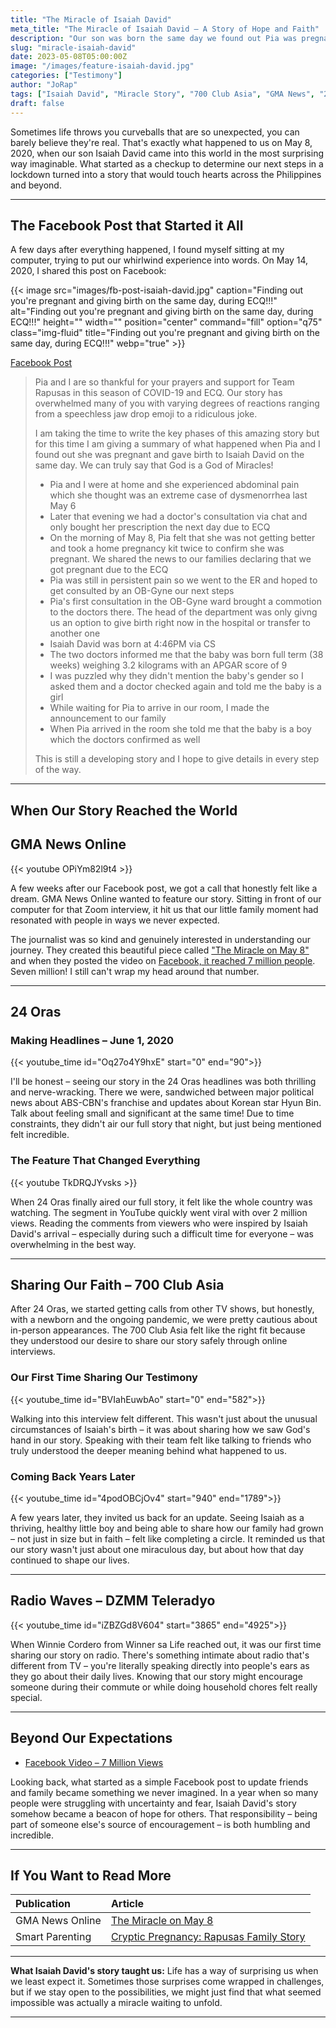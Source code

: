 ```yaml
---
title: "The Miracle of Isaiah David"
meta_title: "The Miracle of Isaiah David – A Story of Hope and Faith"
description: "Our son was born the same day we found out Pia was pregnant. Here's the incredible story that made national news."
slug: "miracle-isaiah-david"
date: 2023-05-08T05:00:00Z
image: "/images/feature-isaiah-david.jpg"
categories: ["Testimony"]
author: "JoRap"
tags: ["Isaiah David", "Miracle Story", "700 Club Asia", "GMA News", "24 Oras", "DZMM Teleradyo", "Facebook", "YouTube"]
draft: false
---
```

Sometimes life throws you curveballs that are so unexpected, you can barely believe they're real. That's exactly what happened to us on May 8, 2020, when our son Isaiah David came into this world in the most surprising way imaginable. What started as a checkup to determine our next steps in a lockdown turned into a story that would touch hearts across the Philippines and beyond.

---

## The Facebook Post that Started it All

A few days after everything happened, I found myself sitting at my computer, trying to put our whirlwind experience into words. On May 14, 2020, I shared this post on Facebook:

{{< image src="images/fb-post-isaiah-david.jpg" caption="Finding out you're pregnant and giving birth on the same day, during ECQ!!!" alt="Finding out you're pregnant and giving birth on the same day, during ECQ!!!" height="" width="" position="center" command="fill" option="q75" class="img-fluid" title="Finding out you're pregnant and giving birth on the same day, during ECQ!!!"  webp="true" >}}

[Facebook Post](https://www.facebook.com/story.php?story_fbid=10157266063333161&id=567318160&rdid=8BPSwIPMx743NK8z)

>Pia and I are so thankful for your prayers and support for Team Rapusas in this season of COVID-19 and ECQ. Our story has overwhelmed many of you with varying degrees of reactions ranging from a speechless jaw drop emoji to a ridiculous joke.
>
>I am taking the time to write the key phases of this amazing story but for this time I am giving a summary of what happened when Pia and I found out she was pregnant and gave birth to Isaiah David on the same day. We can truly say that God is a God of Miracles!
>
>- Pia and I were at home and she experienced abdominal pain which she thought was an extreme case of dysmenorrhea last May 6
>- Later that evening we had a doctor's consultation via chat and only bought her prescription the next day due to ECQ
>- On the morning of May 8, Pia felt that she was not getting better and took a home pregnancy kit twice to confirm she was pregnant. We shared the news to our families declaring that we got pregnant due to the ECQ
>- Pia was still in persistent pain so we went to the ER and hoped to get consulted by an OB-Gyne our next steps
>- Pia's first consultation in the OB-Gyne ward brought a commotion to the doctors there. The head of the department was only givng us an option to give birth right now in the hospital or transfer to another one
>- Isaiah David was born at 4:46PM via CS
>- The two doctors informed me that the baby was born full term (38 weeks) weighing 3.2 kilograms with an APGAR score of 9
>- I was puzzled why they didn't mention the baby's gender so I asked them and a doctor checked again and told me the baby is a girl
>- While waiting for Pia to arrive in our room, I made the announcement to our family
>- When Pia arrived in the room she told me that the baby is a boy which the doctors confirmed as well
>
>This is still a developing story and I hope to give details in every step of the way.

---

## When Our Story Reached the World

## GMA News Online

{{< youtube OPiYm82l9t4 >}}

A few weeks after our Facebook post, we got a call that honestly felt like a dream. GMA News Online wanted to feature our story. Sitting in front of our computer for that Zoom interview, it hit us that our little family moment had resonated with people in ways we never expected.

The journalist was so kind and genuinely interested in understanding our journey. They created this beautiful piece called ["The Miracle on May 8"](https://www.gmanetwork.com/news/specials/content/155/the-miracle-on-may-8/) and when they posted the video on [Facebook, it reached 7 million people](https://www.facebook.com/watch/?v=325783961750143). Seven million! I still can't wrap my head around that number.

---

## 24 Oras

### Making Headlines – June 1, 2020

{{< youtube_time id="Oq27o4Y9hxE" start="0" end="90">}}

I'll be honest – seeing our story in the 24 Oras headlines was both thrilling and nerve-wracking. There we were, sandwiched between major political news about ABS-CBN's franchise and updates about Korean star Hyun Bin. Talk about feeling small and significant at the same time! Due to time constraints, they didn't air our full story that night, but just being mentioned felt incredible.

### The Feature That Changed Everything

{{< youtube TkDRQJYvsks >}}

When 24 Oras finally aired our full story, it felt like the whole country was watching. The segment in YouTube quickly went viral with over 2 million views. Reading the comments from viewers who were inspired by Isaiah David's arrival – especially during such a difficult time for everyone – was overwhelming in the best way.

---

## Sharing Our Faith – 700 Club Asia

After 24 Oras, we started getting calls from other TV shows, but honestly, with a newborn and the ongoing pandemic, we were pretty cautious about in-person appearances. The 700 Club Asia felt like the right fit because they understood our desire to share our story safely through online interviews.

### Our First Time Sharing Our Testimony

{{< youtube_time id="BVIahEuwbAo" start="0" end="582">}}

Walking into this interview felt different. This wasn't just about the unusual circumstances of Isaiah's birth – it was about sharing how we saw God's hand in our story. Speaking with their team felt like talking to friends who truly understood the deeper meaning behind what happened to us.

### Coming Back Years Later

{{< youtube_time id="4podOBCjOv4" start="940" end="1789">}}

A few years later, they invited us back for an update. Seeing Isaiah as a thriving, healthy little boy and being able to share how our family had grown – not just in size but in faith – felt like completing a circle. It reminded us that our story wasn't just about one miraculous day, but about how that day continued to shape our lives.

---

## Radio Waves – DZMM Teleradyo

{{< youtube_time id="iZBZGd8V604" start="3865" end="4925">}}

When Winnie Cordero from Winner sa Life reached out, it was our first time sharing our story on radio. There's something intimate about radio that's different from TV – you're literally speaking directly into people's ears as they go about their daily lives. Knowing that our story might encourage someone during their commute or while doing household chores felt really special.

---

## Beyond Our Expectations

- [Facebook Video – 7 Million Views](https://www.facebook.com/watch/?v=325783961750143)

Looking back, what started as a simple Facebook post to update friends and family became something we never imagined. In a year when so many people were struggling with uncertainty and fear, Isaiah David's story somehow became a beacon of hope for others. That responsibility – being part of someone else's source of encouragement – is both humbling and incredible.

---

## If You Want to Read More

| Publication     | Article                                                                                                                                                           |
| :-------------- | :---------------------------------------------------------------------------------------------------------------------------------------------------------------- |
| GMA News Online | [The Miracle on May 8](https://www.gmanetwork.com/news/specials/content/155/the-miracle-on-may-8/)                                                                |
| Smart Parenting | [Cryptic Pregnancy: Rapusas Family Story](https://www.smartparenting.com.ph/pregnancy/labor-and-childbirth/cryptic-pregnancy-rapusas-family-a00228-20200605-lfrm) |

---

**What Isaiah David's story taught us:** Life has a way of surprising us when we least expect it. Sometimes those surprises come wrapped in challenges, but if we stay open to the possibilities, we might just find that what seemed impossible was actually a miracle waiting to unfold.

---
